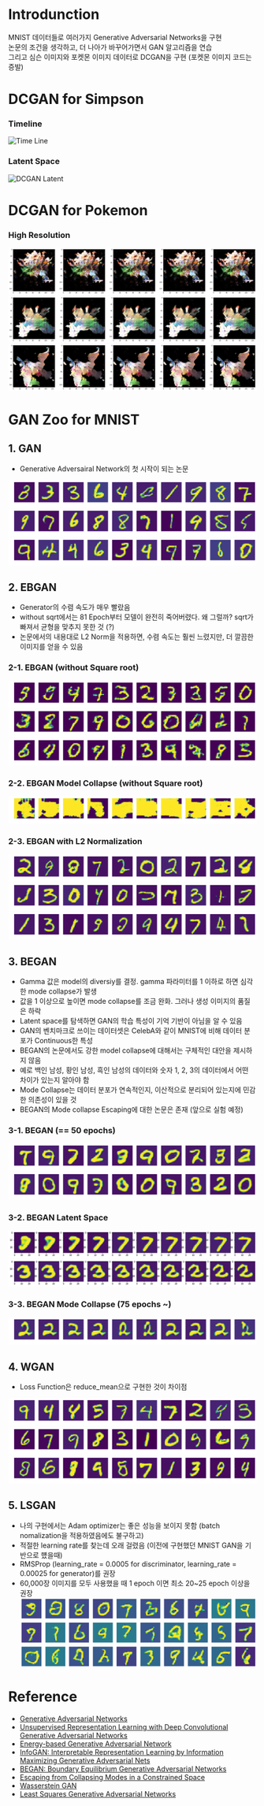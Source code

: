 # Introdunction  
MNIST 데이터들로 여러가지 Generative Adversarial Networks을 구현  
논문의 조건을 생각하고, 더 나아가 바꾸어가면서 GAN 알고리즘을 연습  
그리고 심슨 이미지와 포켓몬 이미지 데이터로 DCGAN을 구현 (포켓몬 이미지 코드는 증발)  

# DCGAN for Simpson
### Timeline
![Time Line](https://github.com/Doyosae/Generative_Adversarial_Network/blob/master/sample/sample_simpson/timeline.gif)
### Latent Space
![DCGAN Latent](https://github.com/Doyosae/Generative_Adversarial_Network/blob/master/sample/sample_simpson/latent.gif)

# DCGAN for Pokemon  
### High Resolution  
![High1](https://github.com/Doyosae/Generative_Adversarial_Network/blob/master/sample/sample_pokemon1/high%20(7).png)
![High2](https://github.com/Doyosae/Generative_Adversarial_Network/blob/master/sample/sample_pokemon1/high%20(6).png)
![High3](https://github.com/Doyosae/Generative_Adversarial_Network/blob/master/sample/sample_pokemon1/high%20(4).png)


# GAN Zoo for MNIST  
## 1. GAN  
- Generative Adversairal Network의 첫 시작이 되는 논문  

![DCGAN1](https://github.com/Doyosae/Generative_Adversarial_Network/blob/master/sample/sample_dcgan/DCGAN1.png)
![DCGAN2](https://github.com/Doyosae/Generative_Adversarial_Network/blob/master/sample/sample_dcgan/DCGAN2.png)
![DCGAN3](https://github.com/Doyosae/Generative_Adversarial_Network/blob/master/sample/sample_dcgan/DCGAN3.png)

## 2. EBGAN  
- Generator의 수렴 속도가 매우 빨랐음  
- without sqrt에서는 81 Epoch부터 모델이 완전히 죽어버렸다. 왜 그럴까? sqrt가 빠져서 균형을 맞추지 못한 것 (?)    
- 논문에서의 내용대로 L2 Norm을 적용하면, 수렴 속도는 훨씬 느렸지만, 더 깔끔한 이미지를 얻을 수 있음  
### 2-1. EBGAN (without Square root)  
![EBGAN1](https://github.com/Doyosae/Generative_Adversarial_Network/blob/master/sample/sample_ebgan/EBGAN1.png) 
![EBGAN2](https://github.com/Doyosae/Generative_Adversarial_Network/blob/master/sample/sample_ebgan/EBGAN2.png) 
![EBGAN3](https://github.com/Doyosae/Generative_Adversarial_Network/blob/master/sample/sample_ebgan/EBGAN3.png) 
### 2-2. EBGAN Model Collapse (without Square root)   
![Collapse](https://github.com/Doyosae/Generative_Adversarial_Network/blob/master/sample/sample_ebgan/81%20epoch.png)
### 2-3. EBGAN with L2 Normalization  
![L21](https://github.com/Doyosae/Generative_Adversarial_Network/blob/master/sample/sample_ebgan/L2%20Norm%201.png)
![L22](https://github.com/Doyosae/Generative_Adversarial_Network/blob/master/sample/sample_ebgan/L2%20Norm%202.png)
![L23](https://github.com/Doyosae/Generative_Adversarial_Network/blob/master/sample/sample_ebgan/L2%20Norm%203.png)
  
## 3. BEGAN
- Gamma 값은 model의 diversiy를 결정. gamma 파라미터를 1 이하로 하면 심각한 mode collapse가 발생  
- 값을 1 이상으로 높이면 mode collapse를 조금 완화. 그러나 생성 이미지의 품질은 하락  
- Latent space를 탐색하면 GAN의 학습 특성이 기억 기반이 아님을 알 수 있음    
- GAN의 벤치마크로 쓰이는 데이터셋은 CelebA와 같이 MNIST에 비해 데이터 분포가 Continuous한 특성  
- BEGAN의 논문에서도 강한 model collapse에 대해서는 구체적인 대안을 제시하지 않음  
- 예로 백인 남성, 황인 남성, 흑인 남성의 데이터와 숫자 1, 2, 3의 데이터에서 어떤 차이가 있는지 알아야 함  
- Mode Collapse는 데이터 분포가 연속적인지, 이산적으로 분리되어 있는지에 민감한 의존성이 있을 것  
- BEGAN의 Mode collapse Escaping에 대한 논문은 존재 (앞으로 실험 예정)  
### 3-1. BEGAN (== 50 epochs)  
![BEGAN1](https://github.com/Doyosae/Generative_Adversarial_Network/blob/master/sample/sample_began/BEGAN%20sample%201.png)
![BEGAN2](https://github.com/Doyosae/Generative_Adversarial_Network/blob/master/sample/sample_began/BEGAN%20sample%202.png)
### 3-2. BEGAN Latent Space  
![LATENT1](https://github.com/Doyosae/Generative_Adversarial_Network/blob/master/sample/sample_began/Latent%20Space%201.png)
![LATENT2](https://github.com/Doyosae/Generative_Adversarial_Network/blob/master/sample/sample_began/Latent%20Space%202.png)
### 3-3. BEGAN Mode Collapse (75 epochs ~)  
![collapse](https://github.com/Doyosae/Generative_Adversarial_Network/blob/master/sample/sample_began/Mode%20collapse%202%20(75epoch).png)
  
## 4. WGAN  
- Loss Function은 reduce_mean으로 구현한 것이 차이점  
  
![WGAN1](https://github.com/Doyosae/Generative_Adversarial_Network/blob/master/sample/sample_wgan/WGAN1.png)
![WGAN2](https://github.com/Doyosae/Generative_Adversarial_Network/blob/master/sample/sample_wgan/WGAN2.png)
![WGAN3](https://github.com/Doyosae/Generative_Adversarial_Network/blob/master/sample/sample_wgan/WGAN3.png)

## 5. LSGAN  
- 나의 구현에서는 Adam optimizer는 좋은 성능을 보이지 못함 (batch nomalization을 적용하였음에도 불구하고)  
- 적절한 learning rate를 찾는데 오래 걸렸음 (이전에 구현했던 MNIST GAN을 기반으로 헀을때)  
- RMSProp (learning_rate = 0.0005 for discriminator, learning_rate = 0.00025 for generator)를 권장  
- 60,000장 이미지를 모두 사용했을 때 1 epoch 이면 최소 20~25 epoch 이상을 권장  
![LSGAN1](https://github.com/Doyosae/Generative_Adversarial_Network/blob/master/sample/sample_lsgan/LSGAN%201.png)
![LSGAN2](https://github.com/Doyosae/Generative_Adversarial_Network/blob/master/sample/sample_lsgan/LSGAN%202.png)
![LSGAN3](https://github.com/Doyosae/Generative_Adversarial_Network/blob/master/sample/sample_lsgan/LSGAN%203.png)

# Reference  
- [Generative Adversarial Networks](https://arxiv.org/abs/1406.2661)
- [Unsupervised Representation Learning with Deep Convolutional Generative Adversarial Networks](https://arxiv.org/abs/1511.06434)
- [Energy-based Generative Adversarial Network](https://arxiv.org/abs/1609.03126  )
- [InfoGAN: Interpretable Representation Learning by Information Maximizing Generative Adversarial Nets](https://arxiv.org/abs/1606.03657)
- [BEGAN: Boundary Equilibrium Generative Adversarial Networks](https://arxiv.org/abs/1703.10717)
- [Escaping from Collapsing Modes in a Constrained Space](https://arxiv.org/abs/1808.07258)
- [Wasserstein GAN](https://arxiv.org/abs/1701.07875)  
- [Least Squares Generative Adversarial Networks](https://arxiv.org/abs/1611.04076)
